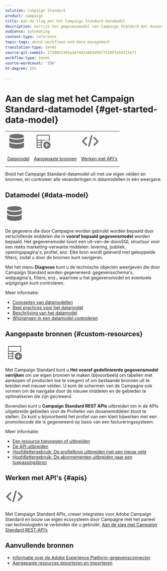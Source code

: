 ```yaml
---
solution: Campaign Standard
product: campaign
title: Aan de slag met het Campaign Standard-datamodel
description: Verrijk het gegevensmodel van Campaign Standard met douanegebieden en middelen, en breid REST APIs uit om uitgebreide gebieden bloot te stellen.
audience: automating
content-type: reference
topic-tags: about-workflows-and-data-management
translation-type: tm+mt
source-git-commit: 2729852365a2e74d2a603d95f75285fe54313e71
workflow-type: tm+mt
source-wordcount: '336'
ht-degree: 25%

---
```



# Aan de slag met het Campaign Standard-datamodel {#get-started-data-model}

<table>
<tr>
<td><img src="assets/do-not-localize/icon_datamodel.svg" width="60px"><p><a href="#data-model">Datamodel</a></p></td>
<td><img src="assets/do-not-localize/icon_custom.svg" width="60px"><p><a href="#custom-resources">Aangepaste bronnen</a></p></td><td><img src="assets/do-not-localize/icon_api.svg" width="60px"><p><a href="#custom-resources">Werken met API's</a></p></td></tr>
</table>

Breid het Campaign Standard-datamodel uit met uw eigen velden en bronnen, en controleer alle veranderingen in datamodellen in één weergave.

## Datamodel {#data-model}

<img src="assets/do-not-localize/icon_datamodel.svg" width="60px">

De gegevens die door Campagne worden gebruikt worden bepaald door verschillende middelen die in **vooraf bepaald gegevensmodel** worden bepaald. Het gegevensmodel toont een uit-van-de-doosSQL structuur voor een reeks marketing-verwante middelen: levering, publiek, openingspagina&#39;s, profiel, enz. Elke bron wordt geleverd met gekoppelde filters, zodat u door de bronnen kunt navigeren.

Met het menu **Diagnose** kunt u de technische objecten weergeven die door Campaign Standard worden gegenereerd: gegevensschema&#39;s, webpagina&#39;s, filters, enz., waarmee u het gegevensmodel en eventuele wijzigingen kunt controleren.

Meer informatie:

* [Concepten van datamodellen](../../developing/using/data-model-concepts.md)
* [Best practices voor het datamodel](../../developing/using/data-model-best-practices.md)
* [Beschrijving van het datamodel](../../developing/using/datamodel-introduction.md)
* [Wijzigingen in een datamodel controleren](../../developing/using/monitoring-data-model-changes.md)

## Aangepaste bronnen {#custom-resources}

<img src="assets/do-not-localize/icon_custom.svg" width="60px">

Met Campaign Standard kunt u **Het vooraf gedefinieerde gegevensmodel verrijken** om uw eigen bronnen te maken (bijvoorbeeld om tabellen met aankopen of producten toe te voegen) of om bestaande bronnen uit te breiden met nieuwe velden. U kunt de schermen van de Campagne ook vormen om de navigatie door de nieuwe middelen en de gebieden te optimaliseren die zijn gecreeerd.

Bovendien kunt u **Campaign Standard REST APIs** uitbreiden om in de APIs uitgebreide gebieden voor de Profielen van douanemiddelen bloot te stellen. Zo kunt u bijvoorbeeld het profiel van een klant bijwerken met een promotiecode die is gegenereerd op basis van een factureringssysteem.

Meer informatie:

* [Een resource toevoegen of uitbreiden](../../developing/using/key-steps-to-add-a-resource.md)
* [De API uitbreiden](../../developing/using/about-extending-the-api.md)
* [Hoofdlettergebruik: De profielbron uitbreiden met een nieuw veld](../../developing/using/extending-the-profile-resource-with-a-new-field.md)
* [Hoofdlettergebruik: De abonnementen uitbreiden naar een toepassingsbron](../../developing/using/extending-the-subscriptions-to-an-application-resource.md)

## Werken met API&#39;s {#apis}

<img src="assets/do-not-localize/icon_api.svg" width="60px">

Met Campaign Standard APIs, creeer integraties voor Adobe Campaign Standard en bouw uw eigen ecosysteem door Campagne met het paneel van technologieën te verbinden die u gebruikt. [Aan de slag met Campaign Standard REST-API’s](../../api/using/get-started-apis.md)

## Aanvullende bronnen

* [Informatie over de Adobe Experience Platform-gegevensconnector](../../developing/using/aep-about-data-connector.md)
* [Aangepaste resources exporteren en importeren](https://helpx.adobe.com/campaign/kb/acs-get-started-with-cusres.html)
